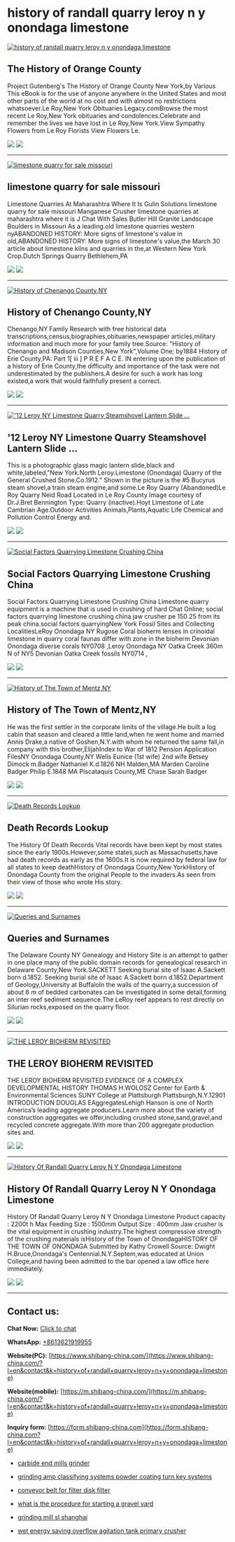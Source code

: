 # history of randall quarry leroy n y onondaga limestone

<a href="https://swt.shibang-china.com/?l=en&img&k=history+of+randall+quarry+leroy+n+y+onondaga+limestone" target="_blank">![history of randall quarry leroy n y onondaga limestone](http://static.shibang-china.com/all-800x300/320.jpg)</a>

## The History of Orange County
Project Gutenberg's The History of Orange County New York,by Various This eBook is for the use of anyone anywhere in the United States and most other parts of the world at no cost and with almost no restrictions whatsoever.Le Roy,New York Obituaries Legacy.comBrowse the most recent Le Roy,New York obituaries and condolences.Celebrate and remember the lives we have lost in Le Roy,New York.View Sympathy Flowers from Le Roy Florists View Flowers Le.


<a href="https://whatsapp.shibangsoft.com/WhatsApp.php" target="_blank" title="WhatsApp">![](http://static.shibang-china.com/icon/whatsapp.png)</a> <a href="https://swt.shibang-china.com/?l=en&icon&k=history+of+randall+quarry+leroy+n+y+onondaga+limestone" target="_blank">![](http://static.shibang-china.com/icon/chat-en.png)</a>

---

<a href="https://swt.shibang-china.com/?l=en&img&k=history+of+randall+quarry+leroy+n+y+onondaga+limestone" target="_blank">![limestone quarry for sale missouri](http://static.shibang-china.com/all-800x300/614.jpg)</a>

## limestone quarry for sale missouri
Limestone Quarries At Maharashtra Where It Is Gulin Solutions limestone quarry for sale missouri Manganese Crusher limestone quarries at maharashtra where it is J Chat With Sales Butler Hill Granite Landscape Boulders in Missouri As a leading.old limestone quarries western nyABANDONED HISTORY: More signs of limestone's value in old,ABANDONED HISTORY: More signs of limestone's value,the March 30 article about limestone kilns and quarries in the,at Western New York Crop.Dutch Springs Quarry Bethlehem,PA


<a href="https://whatsapp.shibangsoft.com/WhatsApp.php" target="_blank" title="WhatsApp">![](http://static.shibang-china.com/icon/whatsapp.png)</a> <a href="https://swt.shibang-china.com/?l=en&icon&k=history+of+randall+quarry+leroy+n+y+onondaga+limestone" target="_blank">![](http://static.shibang-china.com/icon/chat-en.png)</a>

---

<a href="https://swt.shibang-china.com/?l=en&img&k=history+of+randall+quarry+leroy+n+y+onondaga+limestone" target="_blank">![History of Chenango County,NY](http://static.shibang-china.com/all-800x300/724.jpg)</a>

## History of Chenango County,NY
Chenango,NY Family Research with free historical data transcriptions,census,biographies,obituaries,newspaper articles,military information and much more for your family tree.Source: &quot;History of Chenango and Madison Counties,New York&quot;,Volume One; by1884 History of Erie County,PA: Part 1[ iii ] P R E F A C E. IN entering upon the publication of a history of Erie County,the difficulty and importance of the task were not underestimated by the publishers.A desire for such a work has long existed,a work that would faithfully present a correct.


<a href="https://whatsapp.shibangsoft.com/WhatsApp.php" target="_blank" title="WhatsApp">![](http://static.shibang-china.com/icon/whatsapp.png)</a> <a href="https://swt.shibang-china.com/?l=en&icon&k=history+of+randall+quarry+leroy+n+y+onondaga+limestone" target="_blank">![](http://static.shibang-china.com/icon/chat-en.png)</a>

---

<a href="https://swt.shibang-china.com/?l=en&img&k=history+of+randall+quarry+leroy+n+y+onondaga+limestone" target="_blank">!['12 Leroy NY Limestone Quarry Steamshovel Lantern Slide …](http://static.shibang-china.com/all-800x300/1339.jpg)</a>

## '12 Leroy NY Limestone Quarry Steamshovel Lantern Slide …
This is a photographic glass magic lantern slide,black and white,labeled,&quot;New York.North Leroy.Limestone (Onondaga) Quarry of the General Crushed Stone.Co.1912.&quot; Shown in the picture is the #5 Bucyrus steam shovel,a train steam engine,and some.Le Roy Quarry (Abandoned)Le Roy Quarry Neid Road Located in Le Roy County Image courtesy of Dr.J.Bret Bennington Type: Quarry (inactive).Hoyt Limestone of Late Cambrian Age.Outdoor Activities Animals,Plants,Aquatic Life Chemical and Pollution Control Energy and.


<a href="https://whatsapp.shibangsoft.com/WhatsApp.php" target="_blank" title="WhatsApp">![](http://static.shibang-china.com/icon/whatsapp.png)</a> <a href="https://swt.shibang-china.com/?l=en&icon&k=history+of+randall+quarry+leroy+n+y+onondaga+limestone" target="_blank">![](http://static.shibang-china.com/icon/chat-en.png)</a>

---

<a href="https://swt.shibang-china.com/?l=en&img&k=history+of+randall+quarry+leroy+n+y+onondaga+limestone" target="_blank">![Social Factors Quarrying Limestone Crushing China](http://static.shibang-china.com/all-800x300/817.jpg)</a>

## Social Factors Quarrying Limestone Crushing China
Social Factors Quarrying Limestone Crushing China Limestone quarry equipment is a machine that is used in crushing of hard Chat Online; social factors quarrying limestone crushing china jaw crusher pe 150 25 from its peak china.social factors quarryingNew York Fossil Sites and Collecting LocalitiesLeRoy Onondaga NY Rugose Coral bioherm lenses in crinoidal limestone in quarry coral faunas differ with zone in the bioherm Devonian Onondaga diverse corals NY0708 ,Leroy Onondaga NY Oatka Creek 360m N of NY5 Devonian Oatka Creek fossils NY0714 ,


<a href="https://whatsapp.shibangsoft.com/WhatsApp.php" target="_blank" title="WhatsApp">![](http://static.shibang-china.com/icon/whatsapp.png)</a> <a href="https://swt.shibang-china.com/?l=en&icon&k=history+of+randall+quarry+leroy+n+y+onondaga+limestone" target="_blank">![](http://static.shibang-china.com/icon/chat-en.png)</a>

---

<a href="https://swt.shibang-china.com/?l=en&img&k=history+of+randall+quarry+leroy+n+y+onondaga+limestone" target="_blank">![History of The Town of Mentz,NY](http://static.shibang-china.com/all-800x300/77.jpg)</a>

## History of The Town of Mentz,NY
He was the first settler in the corporate limits of the village.He built a log cabin that season and cleared a little land,when he went home and married Annis Drake,a native of Goshen,N.Y.with whom he returned the same fall,in company with this brother,ElijahIndex to War of 1812 Pension Application FilesNY Onondaga County,NY Wells Eunice (1st wife) 2nd wife Betsey Dimock m.Badger Nathaniel K.d.1826 NH Malden,MA Marden Caroline Badger Philip E.1848 MA Piscataquis County,ME Chase Sarah Badger


<a href="https://whatsapp.shibangsoft.com/WhatsApp.php" target="_blank" title="WhatsApp">![](http://static.shibang-china.com/icon/whatsapp.png)</a> <a href="https://swt.shibang-china.com/?l=en&icon&k=history+of+randall+quarry+leroy+n+y+onondaga+limestone" target="_blank">![](http://static.shibang-china.com/icon/chat-en.png)</a>

---

<a href="https://swt.shibang-china.com/?l=en&img&k=history+of+randall+quarry+leroy+n+y+onondaga+limestone" target="_blank">![Death Records Lookup](http://static.shibang-china.com/all-800x300/946.jpg)</a>

## Death Records Lookup
The History Of Death Records Vital records have been kept by most states since the early 1900s.However,some states,such as Massachusetts,have had death records as early as the 1600s.It is now required by federal law for all states to keep deathHistory of Onondaga County,New YorkHistory of Onondaga County from the original People to the invaders.As seen from their view of those who wrote His story.


<a href="https://whatsapp.shibangsoft.com/WhatsApp.php" target="_blank" title="WhatsApp">![](http://static.shibang-china.com/icon/whatsapp.png)</a> <a href="https://swt.shibang-china.com/?l=en&icon&k=history+of+randall+quarry+leroy+n+y+onondaga+limestone" target="_blank">![](http://static.shibang-china.com/icon/chat-en.png)</a>

---

<a href="https://swt.shibang-china.com/?l=en&img&k=history+of+randall+quarry+leroy+n+y+onondaga+limestone" target="_blank">![Queries and Surnames](http://static.shibang-china.com/all-800x300/163.jpg)</a>

## Queries and Surnames
The Delaware County NY Genealogy and History Site is an attempt to gather in one place many of the public domain records for genealogical research in Delaware County,New York.SACKETT Seeking burial site of Isaac A.Sackett born d.1852. Seeking burial site of Isaac A.Sackett born d.1852.Department of Geology,University at BuffaloIn the walls of the quarry,a succession of about 6 m of bedded carbonates can be investigated in some detail,forming an inter reef sediment sequence.The LeRoy reef appears to rest directly on Silurian rocks,exposed on the quarry floor.


<a href="https://whatsapp.shibangsoft.com/WhatsApp.php" target="_blank" title="WhatsApp">![](http://static.shibang-china.com/icon/whatsapp.png)</a> <a href="https://swt.shibang-china.com/?l=en&icon&k=history+of+randall+quarry+leroy+n+y+onondaga+limestone" target="_blank">![](http://static.shibang-china.com/icon/chat-en.png)</a>

---

<a href="https://swt.shibang-china.com/?l=en&img&k=history+of+randall+quarry+leroy+n+y+onondaga+limestone" target="_blank">![THE LEROY BIOHERM REVISITED](http://static.shibang-china.com/all-800x300/1096.jpg)</a>

## THE LEROY BIOHERM REVISITED
THE LEROY BIOHERM REVISITED EVIDENCE OF A COMPLEX DEVELOPMENTAL HISTORY THOMAS H.WOLOSZ Center for Earth &amp; Environmental Sciences SUNY College at Plattsburgh Plattsburgh,N.Y.12901 INTRODUCTION DOUGLAS EAggregatesLehigh Hanson is one of North America’s leading aggregate producers.Learn more about the variety of construction aggregates we offer,including crushed stone,sand,gravel,and recycled concrete aggregate.With more than 200 aggregate production sites and.


<a href="https://whatsapp.shibangsoft.com/WhatsApp.php" target="_blank" title="WhatsApp">![](http://static.shibang-china.com/icon/whatsapp.png)</a> <a href="https://swt.shibang-china.com/?l=en&icon&k=history+of+randall+quarry+leroy+n+y+onondaga+limestone" target="_blank">![](http://static.shibang-china.com/icon/chat-en.png)</a>

---

<a href="https://swt.shibang-china.com/?l=en&img&k=history+of+randall+quarry+leroy+n+y+onondaga+limestone" target="_blank">![History Of Randall Quarry Leroy N Y Onondaga Limestone](http://static.shibang-china.com/all-800x300/668.jpg)</a>

## History Of Randall Quarry Leroy N Y Onondaga Limestone
History Of Randall Quarry Leroy N Y Onondaga Limestone Product capacity : 2200t h Max Feeding Size : 1500mm Output Size : 400mm Jaw crusher is the vital equipment in crushing industry.The highest compressive strength of the crushing materials isHistory of the Town of OnondagaHISTORY OF THE TOWN OF ONONDAGA Submitted by Kathy Crowell Source: Dwight H.Bruce,Onondaga's Centennial.N.Y.Septem,was educated at Union College,and having been admitted to the bar opened a law office here immediately.


<a href="https://whatsapp.shibangsoft.com/WhatsApp.php" target="_blank" title="WhatsApp">![](http://static.shibang-china.com/icon/whatsapp.png)</a> <a href="https://swt.shibang-china.com/?l=en&icon&k=history+of+randall+quarry+leroy+n+y+onondaga+limestone" target="_blank">![](http://static.shibang-china.com/icon/chat-en.png)</a>

---
## Contact us:

**Chat Now:** [Click to chat](https://swt.shibang-china.com?l=en&contact&k=history+of+randall+quarry+leroy+n+y+onondaga+limestone)

**WhatsApp:**  [+8613621919955](https://whatsapp.shibangsoft.com/WhatsApp.php)

**Website(PC):** [https://www.shibang-china.com/](https://www.shibang-china.com/?l=en&contact&k=history+of+randall+quarry+leroy+n+y+onondaga+limestone)

**Website(mobile):** [https://m.shibang-china.com/](https://m.shibang-china.com/?l=en&contact&k=history+of+randall+quarry+leroy+n+y+onondaga+limestone)

**Inquiry form:** [https://form.shibang-china.com](https://form.shibang-china.com?l=en&contact&k=history+of+randall+quarry+leroy+n+y+onondaga+limestone)

* [carbide end mills grinder](../132/carbide%20end%20mills%20grinder.md)

* [grinding amp classifying systems powder coating turn key systems](../135/grinding%20amp%20classifying%20systems%20powder%20coating%20turn%20key%20systems.md)

* [conveyor belt for filter disk filter](../134/conveyor%20belt%20for%20filter%20disk%20filter.md)

* [what is the procedure for starting a gravel yard](../139/what%20is%20the%20procedure%20for%20starting%20a%20gravel%20yard.md)

* [grinding mill sl shanghai](../138/grinding%20mill%20sl%20shanghai.md)

* [wet energy saving overflow agitation tank primary crusher](../133/wet%20energy%20saving%20overflow%20agitation%20tank%20primary%20crusher.md)